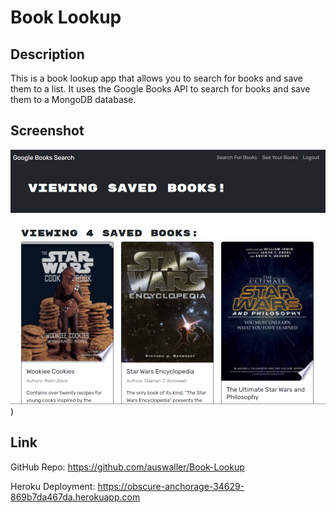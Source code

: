# Book Lookup

## Description

This is a book lookup app that allows you to search for books and save them to a list. It uses the Google Books API to search for books and save them to a MongoDB database.

## Screenshot

![Screenshot of the installed app running](./assets/images/screenshot.png))


## Link

GitHub Repo:
https://github.com/auswaller/Book-Lookup

Heroku Deployment:
https://obscure-anchorage-34629-869b7da467da.herokuapp.com